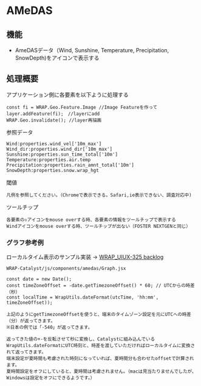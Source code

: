# AMeDAS

## 機能

* AmeDASデータ（Wind, Sunshine, Temperature, Precipitation, SnowDepth)をアイコンで表示する

## 処理概要

アプリケーション側に各要素を以下ように処理する
```
const fi = WRAP.Geo.Feature.Image //Image Featureを作って
layer.addFeature(fi);　//layerにadd
WRAP.Geo.invalidate(); //layer再描画
```

参照データ
```
Wind:properties.wind_vel['10m_max']
Wind_dir:properties.wind_dir['10m_max']
Sunshine:properties.sun_time_total['10m']
Temperature:properties.air.temp
Precipitation:properties.rain_amnt_total['10m']
SnowDepth:properties.snow.wrap_hgt
```

閾値
```
凡例を参照してください。（Chromeで表示できる。Safari,ie表示できない、調査対応中)
```

ツールチップ
```
各要素の▫️アイコンをmouse overする時、各要素の情報をツールチップで表示する
Windアイコンをmouse overする時、ツールチップが出ない（FOSTER NEXTGENと同じ）
```


### グラフ参考例
ローカルタイム表示のサンプル実装 → [WRAP_UIUX-325 backlog](https://wni.backlog.jp/view/WRAP_UIUX-325#comment-47685242)
```
WRAP-Catalyst/js/components/amedas/Graph.jsx

const date = new Date();
const timeZoneOffset = -date.getTimezoneOffset() * 60; // UTCからの時差（秒）
const localTime = WrapUtils.dateFormat(utcTime, 'hh:mm', timeZoneOffset));

上記のようにgetTimezoneOffsetを使うと、端末のタイムゾーン設定を元にUTCへの時差（分）が返ってきます。
※日本の例では「-540」が返ってきます。

返ってきた値の+-を反転させて秒に変換し、Catalystに組み込んでいるWrapUtils.dateFormatにUTC時刻と、時差を渡していただければローカルタイムに変換されて返ってきます。  
端末設定が夏時間も考慮された時刻になっていれば、夏時間分も合わせたoffsetで計算されます。  
夏時間設定をオフにしていると、夏時間は考慮されません。（macは見当たりませんでしたが、Windowsは設定をオフにできるようです。）
```



